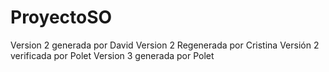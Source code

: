 # ProyectoSO
Version 2 generada por David
Version 2 Regenerada por Cristina
Versión 2 verificada por Polet
Version 3 generada por Polet